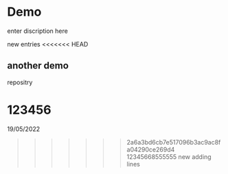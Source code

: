 # Demo

enter discription here 

new entries
<<<<<<< HEAD
## another demo

repositry 

123456
=======

19/05/2022
>>>>>>> 2a6a3bd6cb7e517096b3ac9ac8fa04290ce269d4
>>>>>>> 12345668555555
>>>>>>> new adding lines 
>>>>>>> 
